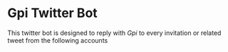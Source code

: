 # Gpi Twitter Bot

This twitter bot is designed to reply with _Gpi_ to every invitation or related tweet from the following accounts